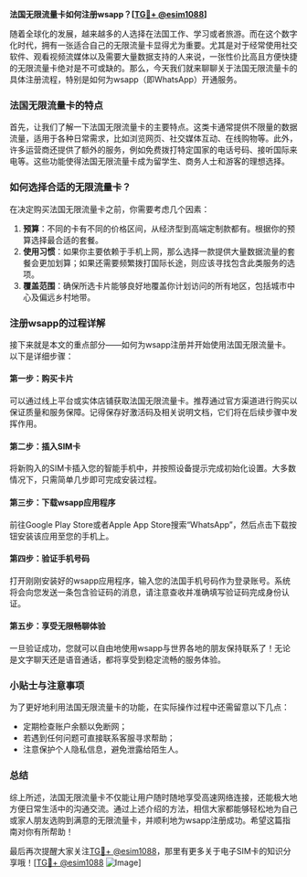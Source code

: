 **法国无限流量卡如何注册wsapp？[[TG💪+ @esim1088](https://t.me/s/esim1088)]**

随着全球化的发展，越来越多的人选择在法国工作、学习或者旅游。而在这个数字化时代，拥有一张适合自己的无限流量卡显得尤为重要。尤其是对于经常使用社交软件、观看视频流媒体以及需要大量数据支持的人来说，一张性价比高且方便快捷的无限流量卡绝对是不可或缺的。那么，今天我们就来聊聊关于法国无限流量卡的具体注册流程，特别是如何为wsapp（即WhatsApp）开通服务。

### 法国无限流量卡的特点

首先，让我们了解一下法国无限流量卡的主要特点。这类卡通常提供不限量的数据流量，适用于各种日常需求，比如浏览网页、社交媒体互动、在线购物等。此外，许多运营商还提供了额外的服务，例如免费拨打特定国家的电话号码、接听国际来电等。这些功能使得法国无限流量卡成为留学生、商务人士和游客的理想选择。

### 如何选择合适的无限流量卡？

在决定购买法国无限流量卡之前，你需要考虑几个因素：

1. **预算**：不同的卡有不同的价格区间，从经济型到高端定制款都有。根据你的预算选择最合适的套餐。
2. **使用习惯**：如果你主要依赖于手机上网，那么选择一款提供大量数据流量的套餐会更加划算；如果还需要频繁拨打国际长途，则应该寻找包含此类服务的选项。
3. **覆盖范围**：确保所选卡片能够良好地覆盖你计划访问的所有地区，包括城市中心及偏远乡村地带。

### 注册wsapp的过程详解

接下来就是本文的重点部分——如何为wsapp注册并开始使用法国无限流量卡。以下是详细步骤：

#### 第一步：购买卡片
可以通过线上平台或实体店铺获取法国无限流量卡。推荐通过官方渠道进行购买以保证质量和服务保障。记得保存好激活码及相关说明文档，它们将在后续步骤中发挥作用。

#### 第二步：插入SIM卡
将新购入的SIM卡插入您的智能手机中，并按照设备提示完成初始化设置。大多数情况下，只需简单几步即可完成安装过程。

#### 第三步：下载wsapp应用程序
前往Google Play Store或者Apple App Store搜索“WhatsApp”，然后点击下载按钮安装该应用至您的手机上。

#### 第四步：验证手机号码
打开刚刚安装好的wsapp应用程序，输入您的法国手机号码作为登录账号。系统将会向您发送一条包含验证码的消息，请注意查收并准确填写验证码完成身份认证。

#### 第五步：享受无限畅聊体验
一旦验证成功，您就可以自由地使用wsapp与世界各地的朋友保持联系了！无论是文字聊天还是语音通话，都将享受到稳定流畅的服务体验。

### 小贴士与注意事项

为了更好地利用法国无限流量卡的功能，在实际操作过程中还需留意以下几点：
- 定期检查账户余额以免断网；
- 若遇到任何问题可直接联系客服寻求帮助；
- 注意保护个人隐私信息，避免泄露给陌生人。

### 总结

综上所述，法国无限流量卡不仅能让用户随时随地享受高速网络连接，还能极大地方便日常生活中的沟通交流。通过上述介绍的方法，相信大家都能够轻松地为自己或家人朋友选购到满意的无限流量卡，并顺利地为wsapp注册成功。希望这篇指南对你有所帮助！

最后再次提醒大家关注[TG💪+ @esim1088](https://t.me/s/esim1088)，那里有更多关于电子SIM卡的知识分享哦！[[TG💪+ @esim1088](https://t.me/s/esim1088) ![Image](https://i.postimg.cc/4NQfJmqS/Snipaste-2025-05-13-00-14-12.png)]